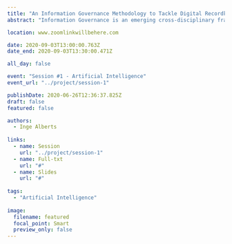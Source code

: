 ```yaml
---
title: "An Information Governance Methodology to Tackle Digital Recordkeeping Challenges: The Convergence of Artificial Intelligence, Business Analysis and Information Architecture"
abstract: "Information Governance is an emerging cross-disciplinary framework to ensure the proper management of information within organizations. This paper presents a five-step methodology to implement Information Governance comprising 1) Information Management Need and Capacity Analysis; 2) Functional Analysis; 3) Process Analysis; 4) Information Architecture Development; and 5) Natural Language Processing Requirement Specifications and Iteration. Within this methodology, principles and techniques borrowed from the disciplines of Artificial Intelligence, Business Analysis and Information Architecture converge to tackle various digital recordkeeping challenges."

location: www.zoomlinkwillbehere.com

date: 2020-09-03T13:00:00.763Z
date_end: 2020-09-03T13:30:00.471Z

all_day: false

event: "Session #1 - Artificial Intelligence"
event_url: "../project/session-1"

publishDate: 2020-06-26T12:36:37.825Z
draft: false
featured: false

authors:
  - Inge Alberts
  
links:
  - name: Session
    url: "../project/session-1"
  - name: Full-txt
    url: "#"
  - name: Slides
    url: "#"
  
tags:
  - "Artificial Intelligence"
  
image:
  filename: featured
  focal_point: Smart
  preview_only: false
---
```

